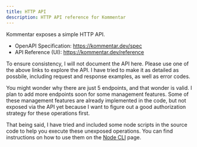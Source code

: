 ```yaml
---
title: HTTP API
description: HTTP API reference for Kommentar
---
```


Kommentar exposes a simple HTTP API.

- OpenAPI Specification: https://kommentar.dev/spec
- API Reference (UI): https://kommentar.dev/reference

To ensure consistency, I will not document the API here. Please use one of the above links to explore the API. I have tried to make it as detailed as possbile, including request and response examples, as well as error codes.

You might wonder why there are just 5 endpoints, and that wonder is valid. I plan to add more endpoints soon for some management features. Some of these management features are already implemented in the code, but not exposed via the API yet because I want to figure out a good authorization strategy for these operations first.

That being said, I have tried and included some node scripts in the source code to help you execute these unexposed operations. You can find instructions on how to use them on the [Node CLI](/reference/05-node-cli) page.
